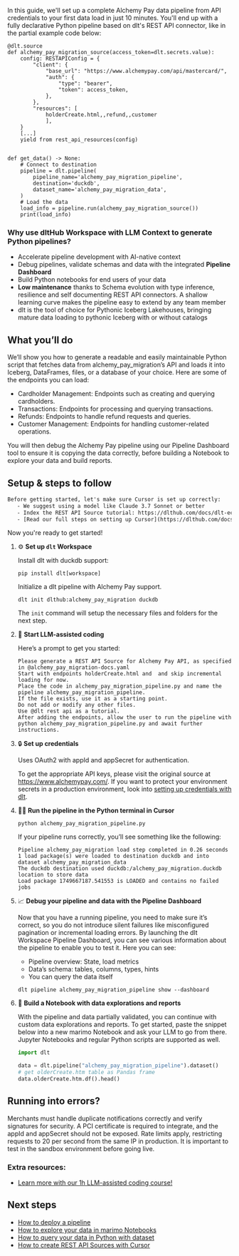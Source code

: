 In this guide, we'll set up a complete Alchemy Pay data pipeline from API credentials to your first data load in just 10 minutes. You'll end up with a fully declarative Python pipeline based on dlt's REST API connector, like in the partial example code below:

```python-outcome
@dlt.source
def alchemy_pay_migration_source(access_token=dlt.secrets.value):
    config: RESTAPIConfig = {
        "client": {
            "base_url": "https://www.alchemypay.com/api/mastercard/",
            "auth": {
                "type": "bearer",
                "token": access_token,
            },
        },
        "resources": [
            holderCreate.html,,refund,,customer
            ],
    }
    [...]
    yield from rest_api_resources(config)


def get_data() -> None:
    # Connect to destination
    pipeline = dlt.pipeline(
        pipeline_name='alchemy_pay_migration_pipeline',
        destination='duckdb',
        dataset_name='alchemy_pay_migration_data', 
    )
    # Load the data
    load_info = pipeline.run(alchemy_pay_migration_source())
    print(load_info) 
```

### Why use dltHub Workspace with LLM Context to generate Python pipelines?

- Accelerate pipeline development with AI-native context
- Debug pipelines, validate schemas and data with the integrated **Pipeline Dashboard**
- Build Python notebooks for end users of your data
- **Low maintenance** thanks to Schema evolution with type inference, resilience and self documenting REST API connectors. A shallow learning curve makes the pipeline easy to extend by any team member
- dlt is the tool of choice for Pythonic Iceberg Lakehouses, bringing mature data loading to pythonic Iceberg with or without catalogs

## What you’ll do

We’ll show you how to generate a readable and easily maintainable Python script that fetches data from alchemy_pay_migration’s API and loads it into Iceberg, DataFrames, files, or a database of your choice. Here are some of the endpoints you can load:

- Cardholder Management: Endpoints such as creating and querying cardholders.
- Transactions: Endpoints for processing and querying transactions.
- Refunds: Endpoints to handle refund requests and queries.
- Customer Management: Endpoints for handling customer-related operations.

You will then debug the Alchemy Pay pipeline using our Pipeline Dashboard tool to ensure it is copying the data correctly, before building a Notebook to explore your data and build reports.

## Setup & steps to follow

```default
Before getting started, let's make sure Cursor is set up correctly:
   - We suggest using a model like Claude 3.7 Sonnet or better
   - Index the REST API Source tutorial: https://dlthub.com/docs/dlt-ecosystem/verified-sources/rest_api/ and add it to context as **@dlt rest api**
   - [Read our full steps on setting up Cursor](https://dlthub.com/docs/dlt-ecosystem/llm-tooling/cursor-restapi#23-configuring-cursor-with-documentation)
```

Now you're ready to get started!

1. ⚙️ **Set up `dlt` Workspace**
    
    Install dlt with duckdb support:
    ```shell
    pip install dlt[workspace]
    ```

    Initialize a dlt pipeline with Alchemy Pay support.
    ```shell
    dlt init dlthub:alchemy_pay_migration duckdb
    ```

    The `init` command will setup the necessary files and folders for the next step.
    
2. 🤠 **Start LLM-assisted coding**
    
    Here’s a prompt to get you started:
    
    ```prompt
    Please generate a REST API Source for Alchemy Pay API, as specified in @alchemy_pay_migration-docs.yaml 
    Start with endpoints holderCreate.html and  and skip incremental loading for now. 
    Place the code in alchemy_pay_migration_pipeline.py and name the pipeline alchemy_pay_migration_pipeline. 
    If the file exists, use it as a starting point. 
    Do not add or modify any other files. 
    Use @dlt rest api as a tutorial. 
    After adding the endpoints, allow the user to run the pipeline with python alchemy_pay_migration_pipeline.py and await further instructions.
    ```

    
3. 🔒 **Set up credentials** 
    
    Uses OAuth2 with appId and appSecret for authentication.
    
    To get the appropriate API keys, please visit the original source at https://www.alchemypay.com/.
    If you want to protect your environment secrets in a production environment, look into [setting up credentials with dlt](https://dlthub.com/docs/walkthroughs/add_credentials).
    
4. 🏃‍♀️ **Run the pipeline in the Python terminal in Cursor**
    
    ```shell
    python alchemy_pay_migration_pipeline.py
    ```
    
    If your pipeline runs correctly, you’ll see something like the following:
    
    ```shell
    Pipeline alchemy_pay_migration load step completed in 0.26 seconds
    1 load package(s) were loaded to destination duckdb and into dataset alchemy_pay_migration_data
    The duckdb destination used duckdb:/alchemy_pay_migration.duckdb location to store data
    Load package 1749667187.541553 is LOADED and contains no failed jobs
    ```
    
5. 📈 **Debug your pipeline and data with the Pipeline Dashboard**

    Now that you have a running pipeline, you need to make sure it’s correct, so you do not introduce silent failures like misconfigured pagination or incremental loading errors. By launching the dlt Workspace Pipeline Dashboard, you can see various information about the pipeline to enable you to test it. Here you can see:
    - Pipeline overview: State, load metrics
    - Data’s schema: tables, columns, types, hints
    - You can query the data itself
    
    ```shell
    dlt pipeline alchemy_pay_migration_pipeline show --dashboard
    ```
    
6. 🐍 **Build a Notebook with data explorations and reports**

    With the pipeline and data partially validated, you can continue with custom data explorations and reports. To get started, paste the snippet below into a new marimo Notebook and ask your LLM to go from there. Jupyter Notebooks and regular Python scripts are supported as well.

    
    ```python
    import dlt

   data = dlt.pipeline("alchemy_pay_migration_pipeline").dataset()
   # get olderCreate.htm table as Pandas frame
   data.olderCreate.htm.df().head()
    ```

## Running into errors?

Merchants must handle duplicate notifications correctly and verify signatures for security. A PCI certificate is required to integrate, and the appId and appSecret should not be exposed. Rate limits apply, restricting requests to 20 per second from the same IP in production. It is important to test in the sandbox environment before going live.

### Extra resources:

- [Learn more with our 1h LLM-assisted coding course!](https://www.youtube.com/watch?v=GGid70rnJuM)

## Next steps

- [How to deploy a pipeline](https://dlthub.com/docs/walkthroughs/deploy-a-pipeline)
- [How to explore your data in marimo Notebooks](https://dlthub.com/docs/general-usage/dataset-access/marimo)
- [How to query your data in Python with dataset](https://dlthub.com/docs/general-usage/dataset-access/dataset)
- [How to create REST API Sources with Cursor](https://dlthub.com/docs/dlt-ecosystem/llm-tooling/cursor-restapi)